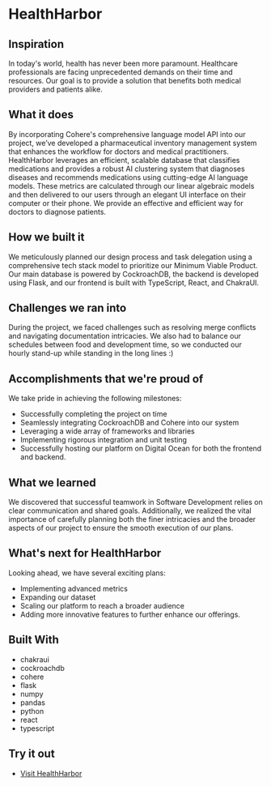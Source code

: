 # HealthHarbor

## Inspiration
In today's world, health has never been more paramount. Healthcare professionals are facing unprecedented demands on their time and resources. Our goal is to provide a solution that benefits both medical providers and patients alike.

## What it does
By incorporating Cohere's comprehensive language model API into our project, we’ve developed a pharmaceutical inventory management system that enhances the workflow for doctors and medical practitioners. HealthHarbor leverages an efficient, scalable database that classifies medications and provides a robust AI clustering system that diagnoses diseases and recommends medications using cutting-edge AI language models. These metrics are calculated through our linear algebraic models and then delivered to our users through an elegant UI interface on their computer or their phone. We provide an effective and efficient way for doctors to diagnose patients.

## How we built it
We meticulously planned our design process and task delegation using a comprehensive tech stack model to prioritize our Minimum Viable Product. Our main database is powered by CockroachDB, the backend is developed using Flask, and our frontend is built with TypeScript, React, and ChakraUI.

## Challenges we ran into
During the project, we faced challenges such as resolving merge conflicts and navigating documentation intricacies. We also had to balance our schedules between food and development time, so we conducted our hourly stand-up while standing in the long lines :)

## Accomplishments that we're proud of
We take pride in achieving the following milestones:

- Successfully completing the project on time
- Seamlessly integrating CockroachDB and Cohere into our system
- Leveraging a wide array of frameworks and libraries
- Implementing rigorous integration and unit testing
- Successfully hosting our platform on Digital Ocean for both the frontend and backend.

## What we learned
We discovered that successful teamwork in Software Development relies on clear communication and shared goals. Additionally, we realized the vital importance of carefully planning both the finer intricacies and the broader aspects of our project to ensure the smooth execution of our plans.

## What's next for HealthHarbor
Looking ahead, we have several exciting plans:

- Implementing advanced metrics
- Expanding our dataset
- Scaling our platform to reach a broader audience
- Adding more innovative features to further enhance our offerings.

## Built With
- chakraui
- cockroachdb
- cohere
- flask
- numpy
- pandas
- python
- react
- typescript

## Try it out
- [Visit HealthHarbor](http://healthharbor.tech)
